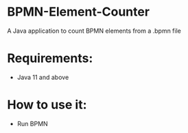 # BPMN-Element-Counter
A Java application to count BPMN elements from a .bpmn file

# Requirements:
- Java 11 and above

# How to use it:

- Run BPMN
